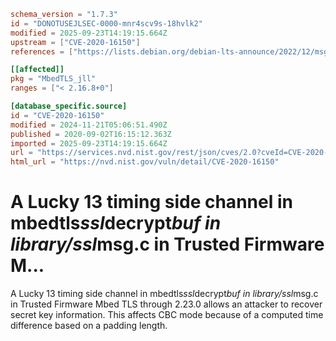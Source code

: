 ```toml
schema_version = "1.7.3"
id = "DONOTUSEJLSEC-0000-mnr4scv9s-18hvlk2"
modified = 2025-09-23T14:19:15.664Z
upstream = ["CVE-2020-16150"]
references = ["https://lists.debian.org/debian-lts-announce/2022/12/msg00036.html", "https://lists.fedoraproject.org/archives/list/package-announce%40lists.fedoraproject.org/message/5OSOFUD6UTGTDDSQRS62BPXDU52I6PUA/", "https://lists.fedoraproject.org/archives/list/package-announce%40lists.fedoraproject.org/message/IRPBHCQKZXHVKOP5O5EWE7P76AWGUXQJ/", "https://lists.fedoraproject.org/archives/list/package-announce%40lists.fedoraproject.org/message/OD3NM6GD73CTFFRBKG5G2ACXGG7QQHCC/", "https://tls.mbed.org/tech-updates/security-advisories", "https://tls.mbed.org/tech-updates/security-advisories/mbedtls-security-advisory-2020-09-1", "https://lists.debian.org/debian-lts-announce/2022/12/msg00036.html", "https://lists.fedoraproject.org/archives/list/package-announce%40lists.fedoraproject.org/message/5OSOFUD6UTGTDDSQRS62BPXDU52I6PUA/", "https://lists.fedoraproject.org/archives/list/package-announce%40lists.fedoraproject.org/message/IRPBHCQKZXHVKOP5O5EWE7P76AWGUXQJ/", "https://lists.fedoraproject.org/archives/list/package-announce%40lists.fedoraproject.org/message/OD3NM6GD73CTFFRBKG5G2ACXGG7QQHCC/", "https://tls.mbed.org/tech-updates/security-advisories", "https://tls.mbed.org/tech-updates/security-advisories/mbedtls-security-advisory-2020-09-1"]

[[affected]]
pkg = "MbedTLS_jll"
ranges = ["< 2.16.8+0"]

[database_specific.source]
id = "CVE-2020-16150"
modified = 2024-11-21T05:06:51.490Z
published = 2020-09-02T16:15:12.363Z
imported = 2025-09-23T14:19:15.664Z
url = "https://services.nvd.nist.gov/rest/json/cves/2.0?cveId=CVE-2020-16150"
html_url = "https://nvd.nist.gov/vuln/detail/CVE-2020-16150"
```

# A Lucky 13 timing side channel in mbedtls*ssl*decrypt*buf in library/ssl*msg.c in Trusted Firmware M...

A Lucky 13 timing side channel in mbedtls*ssl*decrypt*buf in library/ssl*msg.c in Trusted Firmware Mbed TLS through 2.23.0 allows an attacker to recover secret key information. This affects CBC mode because of a computed time difference based on a padding length.

